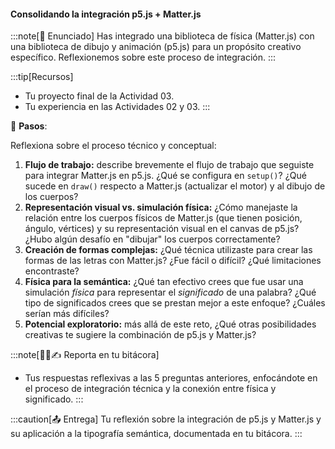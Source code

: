 #### Consolidando la integración p5.js + Matter.js

:::note[🎯 Enunciado]
Has integrado una biblioteca de física (Matter.js) con una biblioteca de dibujo 
y animación (p5.js) para un propósito creativo específico. Reflexionemos 
sobre este proceso de integración.
:::

:::tip[Recursos]
-   Tu proyecto final de la Actividad 03.
-   Tu experiencia en las Actividades 02 y 03.
:::

👣 **Pasos**:

Reflexiona sobre el proceso técnico y conceptual:

1.  **Flujo de trabajo:** describe brevemente el flujo de trabajo que seguiste para integrar Matter.js en p5.js. ¿Qué se configura en `setup()`? ¿Qué sucede en `draw()` respecto a Matter.js (actualizar el motor) y al dibujo de los cuerpos?
2.  **Representación visual vs. simulación física:** ¿Cómo manejaste la relación entre los cuerpos físicos de Matter.js (que tienen posición, ángulo, vértices) y su representación visual en el canvas de p5.js? ¿Hubo algún desafío en "dibujar" los cuerpos correctamente?
3.  **Creación de formas complejas:** ¿Qué técnica utilizaste para crear las formas de las letras con Matter.js? ¿Fue fácil o difícil? ¿Qué limitaciones encontraste?
4.  **Física para la semántica:** ¿Qué tan efectivo crees que fue usar una simulación *física* para representar el *significado* de una palabra? ¿Qué tipo de significados crees que se prestan mejor a este enfoque? ¿Cuáles serían más difíciles?
5.  **Potencial exploratorio:** más allá de este reto, ¿Qué otras posibilidades creativas te sugiere la combinación de p5.js y Matter.js?

:::note[🧐🧪✍️ Reporta en tu bitácora]

-   Tus respuestas reflexivas a las 5 preguntas anteriores, enfocándote en el proceso de integración técnica y la conexión entre física y significado.
:::

:::caution[📤 Entrega]
Tu reflexión sobre la integración de p5.js y Matter.js y su aplicación a la tipografía semántica, documentada en tu bitácora.
:::
